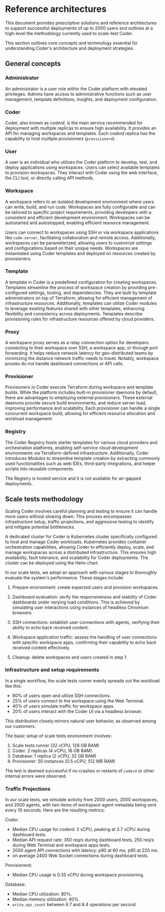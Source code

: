 # Reference architectures

This document provides prescriptive solutions and reference architectures to
support successful deployments of up to 2000 users and outlines at a high-level
the methodology currently used to scale-test Coder.

This section outlines core concepts and terminology essential for understanding
Coder's architecture and deployment strategies.

## General concepts

### Administrator

An administrator is a user role within the Coder platform with elevated
privileges. Admins have access to administrative functions such as user
management, template definitions, insights, and deployment configuration.

### Coder

Coder, also known as _coderd_, is the main service recommended for deployment
with multiple replicas to ensure high availability. It provides an API for
managing workspaces and templates. Each _coderd_ replica has the capability to
host multiple provisioners (`provisionerd`).

### User

A user is an individual who utilizes the Coder platform to develop, test, and
deploy applications using workspaces. Users can select available templates to
provision workspaces. They interact with Coder using the web interface, the CLI
tool, or directly calling API methods.

### Workspace

A workspace refers to an isolated development environment where users can write,
build, and run code. Workspaces are fully configurable and can be tailored to
specific project requirements, providing developers with a consistent and
efficient development environment. Workspaces can be autostarted and
autostopped, enabling efficient resource management.

Users can connect to workspaces using SSH or via workspace applications like
`code-server`, facilitating collaboration and remote access. Additionally,
workspaces can be parameterized, allowing users to customize settings and
configurations based on their unique needs. Workspaces are instantiated using
Coder templates and deployed on resources created by provisioners.

### Template

A template in Coder is a predefined configuration for creating workspaces.
Templates streamline the process of workspace creation by providing
pre-configured settings, tooling, and dependencies. They are built by template
administrators on top of Terraform, allowing for efficient management of
infrastructure resources. Additionally, templates can utilize Coder modules to
leverage existing features shared with other templates, enhancing flexibility
and consistency across deployments. Templates describe provisioning rules for
infrastructure resources offered by cloud providers.

### Proxy

A workspace proxy serves as a relay connection option for developers connecting
to their workspace over SSH, a workspace app, or through port forwarding. It
helps reduce network latency for geo-distributed teams by minimizing the
distance network traffic needs to travel. Notably, workspace proxies do not
handle dashboard connections or API calls.

### Provisioner

Provisioners in Coder execute Terraform during workspace and template builds.
While the platform includes built-in provisioner daemons by default, there are
advantages to employing external provisioners. These external daemons provide
secure build environments, and reduce server load, improving performance and
scalability. Each provisioner can handle a single concurrent workspace build,
allowing for efficient resource allocation and workload management.

### Registry

The Coder Registry hosts starter templates for various cloud providers and
orchestration platforms, enabling self-service cloud development environments
via Terraform-defined infrastructure. Additionally, Coder introduces _Modules_
to streamline template creation by extracting commonly used functionalities such
as web IDEs, third-party integrations, and helper scripts into reusable
components.

The Registry is hosted service and it is not available for air-gapped
deployments.

## Scale tests methodology

Scaling Coder involves careful planning and testing to ensure it can handle more
users without slowing down. This process encompasses infrastructure setup,
traffic projections, and aggressive testing to identify and mitigate potential
bottlenecks.

A dedicated cluster for Coder is Kubernetes cluster specifically configured to
host and manage Coder workloads. Kubernetes provides container orchestration
capabilities, allowing Coder to efficiently deploy, scale, and manage workspaces
across a distributed infrastructure. This ensures high availability, fault
tolerance, and scalability for Coder deployments. The cluster can be deployed
using the Helm chart.

In our scale tests, we adopt an approach with various stages to thoroughly
evaluate the system's performance. These stages include:

1. Prepare environment: create expected users and provision workspaces.

2. Dashboard evaluation: verify the responsiveness and stability of Coder
   dashboards under varying load conditions. This is achieved by simulating user
   interactions using instances of headless Chromium browsers.

3. SSH connections: establish user connections with agents, verifying their
   ability to echo back received content.

4. Workspace application traffic: assess the handling of user connections with
   specific workspace apps, confirming their capability to echo back received
   content effectively.

5. Cleanup: delete workspaces and users created in step 1.

### Infrastructure and setup requirements

In a single workflow, the scale tests runner evenly spreads out the workload
like this:

- 80% of users open and utilize SSH connections.
- 25% of users connect to the workspace using the Web Terminal.
- 40% of users simulate traffic for workspace apps.
- 20% of users interact with the Coder UI via a headless browser.

This distribution closely mirrors natural user behavior, as observed among our
customers.

The basic setup of scale tests environment involves:

1. Scale tests runner (32 vCPU, 128 GB RAM)
2. Coder: 2 replicas (4 vCPU, 16 GB RAM)
3. Database: 1 replica (2 vCPU, 32 GB RAM)
4. Provisioner: 50 instances (0.5 vCPU, 512 MB RAM)

The test is deemed successful if no crashes or restarts of `coderd` or other
internal errors were observed.

### Traffic Projections

In our scale tests, we simulate activity from 2000 users, 2000 workspaces, and
2000 agents, with two items of workspace agent metadata being sent every 10
seconds. Here are the resulting metrics:

Coder:

- Median CPU usage for _coderd_: 3 vCPU, peaking at 3.7 vCPU during dashboard
  tests.
- Median API request rate: 350 req/s during dashboard tests, 250 req/s during
  Web Terminal and workspace apps tests.
- 2000 agent API connections with latency: p90 at 60 ms, p95 at 220 ms.
- on average 2400 Web Socket connections during dashboard tests.

Provisionerd:

- Median CPU usage is 0.35 vCPU during workspace provisioning.

Database:

- Median CPU utilization: 80%.
- Median memory utilization: 40%.
- `write_ops_count` between 6.7 and 8.4 operations per second.
